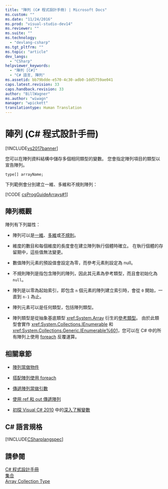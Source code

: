 ```yaml
---
title: "陣列 (C# 程式設計手冊) | Microsoft Docs"
ms.custom: ""
ms.date: "11/24/2016"
ms.prod: "visual-studio-dev14"
ms.reviewer: ""
ms.suite: ""
ms.technology: 
  - "devlang-csharp"
ms.tgt_pltfrm: ""
ms.topic: "article"
dev_langs: 
  - "CSharp"
helpviewer_keywords: 
  - "陣列 [C#]"
  - "C# 語言, 陣列"
ms.assetid: bb79bdde-e570-4c30-adb0-1dd5759ae041
caps.latest.revision: 33
caps.handback.revision: 33
author: "BillWagner"
ms.author: "wiwagn"
manager: "wpickett"
translationtype: Human Translation
---
```

# 陣列 (C# 程式設計手冊)
[!INCLUDE[vs2017banner](../../../csharp/includes/vs2017banner.md)]

您可以在陣列資料結構中儲存多個相同類型的變數。  您會指定陣列項目的類型以宣告陣列。  
  
 `type[] arrayName;`  
  
 下列範例會分別建立一維、多維和不規則陣列：  
  
 [!CODE [csProgGuideArrays#1](../CodeSnippet/VS_Snippets_VBCSharp/csProgGuideArrays#1)]  
  
## 陣列概觀  
 陣列有下列屬性：  
  
-   陣列可以是[一維](../../../csharp/programming-guide/arrays/single-dimensional-arrays.md)、[多維](../../../csharp/programming-guide/arrays/multidimensional-arrays.md)或[不規則](../../../csharp/programming-guide/arrays/jagged-arrays.md)。  
  
-   維度的數目和每個維度的長度會在建立陣列執行個體時確立。  在執行個體的存留期中，這些值無法變更。  
  
-   數值陣列元素的預設值會設定為零，而參考元素則設定為 null。  
  
-   不規則陣列是指包含陣列的陣列，因此其元素為參考類型，而且會初始化為 `null`。  
  
-   陣列是以零為起始索引，即包含 `n` 個元素的陣列建立索引時，會從 `0` 開始，一直到 `n-1` 為止。  
  
-   陣列元素可以是任何類型，包括陣列類型。  
  
-   陣列類型是從抽象基底類型 <xref:System.Array> 衍生的[參考類型](../../../csharp/language-reference/keywords/reference-types.md)。  由於此類型會實作 <xref:System.Collections.IEnumerable> 和 <xref:System.Collections.Generic.IEnumerable%601>，您可以在 C\# 中的所有陣列上使用 [foreach](../../../csharp/language-reference/keywords/foreach-in.md) 反覆運算。  
  
## 相關章節  
  
-   [陣列當做物件](../../../csharp/programming-guide/arrays/arrays-as-objects.md)  
  
-   [搭配陣列使用 foreach](../../../csharp/programming-guide/arrays/using-foreach-with-arrays.md)  
  
-   [傳遞陣列當做引數](../../../csharp/programming-guide/arrays/passing-arrays-as-arguments.md)  
  
-   [使用 ref 和 out 傳遞陣列](../../../csharp/programming-guide/arrays/passing-arrays-using-ref-and-out.md)  
  
-   [初探 Visual C\# 2010](http://go.microsoft.com/fwlink/?LinkId=221214) 中的[深入了解變數](http://go.microsoft.com/fwlink/?LinkId=221230)  
  
## C\# 語言規格  
 [!INCLUDE[CSharplangspec](../../../csharp/language-reference/keywords/includes/csharplangspec_md.md)]  
  
## 請參閱  
 [C\# 程式設計手冊](../../../csharp/programming-guide/index.md)   
 [集合](../Topic/Collections%20\(C%23%20and%20Visual%20Basic\).md)   
 [Array Collection Type](http://msdn.microsoft.com/zh-tw/8a9964de-8941-47b1-a3cf-a01bc88db9e8)